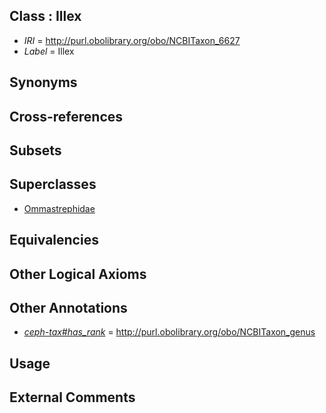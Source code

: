 
## Class : Illex

 * *IRI* = http://purl.obolibrary.org/obo/NCBITaxon_6627
 * *Label* = Illex

## Synonyms


## Cross-references


## Subsets


## Superclasses

 * [Ommastrephidae](../../NCBITaxon/26/NCBITaxon_6626.md)

## Equivalencies


## Other Logical Axioms


## Other Annotations

 * *[ceph-tax#has_rank](../../ceph-tax#has/nk/ceph-tax#has_rank.md)* = http://purl.obolibrary.org/obo/NCBITaxon_genus

## Usage


## External Comments

